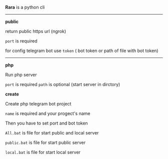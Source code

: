 **Rara** is a python cli
***

**public**

return public https url (ngrok)

``port`` is required

for config telegram bot use ``token`` ( bot token or path of file with bot token)

***

**php**

Run php server

``port`` is required
``path`` is optional (start server in dirctory)

**create**

Create php telegram bot project

``name`` is required and your progect's name

Then you have to set port and bot token

``All.bat`` is file for start public and local server

``public.bat`` is file for start public server

``local.bat`` is file for start local server 